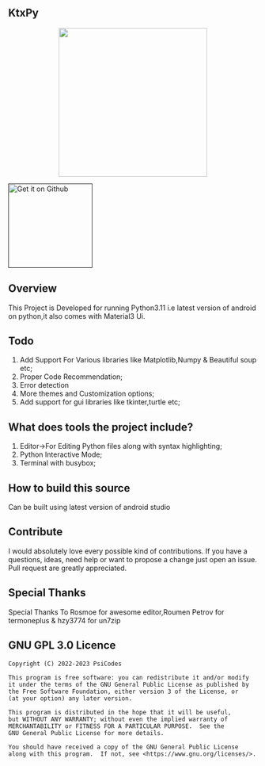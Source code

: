 <h2>KtxPy</h2>
<p align='center'>
<img width='300px%' height='300px' src='https://raw.githubusercontent.com/PsiCodes/KtxPy/master/Images/Vector.svg' >
</p>

<div>
  <a href=''>
    <img width='170px%' alt='Get it on Github' src='https://raw.githubusercontent.com/andOTP/andOTP/master/assets/badges/get-it-on-github.png'/>
  </a>
</div>


## Overview
This Project is Developed for running Python3.11 i.e latest version of android on python,it also comes with Material3 Ui.
## Todo
1. Add Support For Various libraries like Matplotlib,Numpy & Beautiful soup etc;
2. Proper Code Recommendation;
3. Error detection
4. More themes and Customization options;
5. Add support for gui libraries like tkinter,turtle etc;


## What does tools the project include?
1. Editor->For Editing Python files along with syntax highlighting;
2. Python Interactive Mode;
3. Terminal with busybox;

## How to build this source
Can be built using latest version of android studio


## Contribute
I would absolutely love every possible kind of contributions. If you
have a questions, ideas, need help or want to propose a change just open
an issue. Pull request are greatly appreciated.

## Special Thanks
Special Thanks To Rosmoe for awesome editor,Roumen Petrov for termoneplus & hzy3774 for un7zip

## GNU GPL 3.0 Licence

    Copyright (C) 2022-2023 PsiCodes

    This program is free software: you can redistribute it and/or modify
    it under the terms of the GNU General Public License as published by
    the Free Software Foundation, either version 3 of the License, or
    (at your option) any later version.

    This program is distributed in the hope that it will be useful,
    but WITHOUT ANY WARRANTY; without even the implied warranty of
    MERCHANTABILITY or FITNESS FOR A PARTICULAR PURPOSE.  See the
    GNU General Public License for more details.

    You should have received a copy of the GNU General Public License
    along with this program.  If not, see <https://www.gnu.org/licenses/>.
